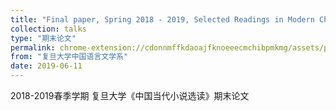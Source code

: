```yaml
---
title: "Final paper, Spring 2018 - 2019, Selected Readings in Modern Chinese Novels"
collection: talks
type: "期末论文"
permalink: chrome-extension://cdonnmffkdaoajfknoeeecmchibpmkmg/assets/pdf/web/viewer.html?file=https%3A%2F%2Fraw.githubusercontent.com%2Fcv-xinyuzhou%2Fcv-xinyuzhou.github.io%2Fmaster%2Fblog%2Ffinal_paper_spring_2018_2019_selected_readings_in_modern_chinese_novels_ver_2.pdf
from: "复旦大学中国语言文学系"
date: 2019-06-11
---
```


2018-2019春季学期 复旦大学《中国当代小说选读》期末论文

